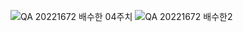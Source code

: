 ![QA 20221672 배수한 04주치](https://user-images.githubusercontent.com/105197524/192679892-fd8a2adc-e979-4c78-ad5b-8d0c51fc7e76.png)
![QA 20221672 배수한2](https://user-images.githubusercontent.com/105197524/192679899-85f1ccd9-f0c5-4597-9d9c-c7c39eaeddae.png)
